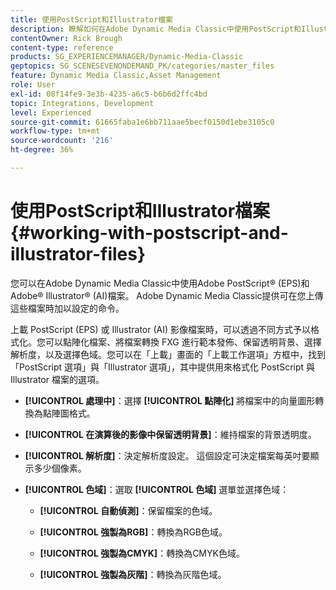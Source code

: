 ```yaml
---
title: 使用PostScript和Illustrator檔案
description: 瞭解如何在Adobe Dynamic Media Classic中使用PostScript和Illustrator檔案。
contentOwner: Rick Brough
content-type: reference
products: SG_EXPERIENCEMANAGER/Dynamic-Media-Classic
geptopics: SG_SCENESEVENONDEMAND_PK/categories/master_files
feature: Dynamic Media Classic,Asset Management
role: User
exl-id: 08f14fe9-3e3b-4235-a6c5-b6b6d2ffc4bd
topic: Integrations, Development
level: Experienced
source-git-commit: 61665faba1e6bb711aae5becf0150d1ebe3105c0
workflow-type: tm+mt
source-wordcount: '216'
ht-degree: 36%

---
```


# 使用PostScript和Illustrator檔案{#working-with-postscript-and-illustrator-files}

您可以在Adobe Dynamic Media Classic中使用Adobe PostScript® (EPS)和Adobe® Illustrator® (AI)檔案。 Adobe Dynamic Media Classic提供可在您上傳這些檔案時加以設定的命令。

上載 PostScript (EPS) 或 Illustrator (AI) 影像檔案時，可以透過不同方式予以格式化。您可以點陣化檔案、將檔案轉換 FXG 進行範本發佈、保留透明背景、選擇解析度，以及選擇色域。您可以在「上載」畫面的「上載工作選項」方框中，找到「PostScript 選項」與「Illustrator 選項」，其中提供用來格式化 PostScript 與 Illustrator 檔案的選項。

* **[!UICONTROL 處理中]**：選擇 **[!UICONTROL 點陣化]** 將檔案中的向量圖形轉換為點陣圖格式。

* **[!UICONTROL 在演算後的影像中保留透明背景]**：維持檔案的背景透明度。

* **[!UICONTROL 解析度]**：決定解析度設定。 這個設定可決定檔案每英吋要顯示多少個像素。

* **[!UICONTROL 色域]**：選取 **[!UICONTROL 色域]** 選單並選擇色域：

   * **[!UICONTROL 自動偵測]**：保留檔案的色域。

   * **[!UICONTROL 強製為RGB]**：轉換為RGB色域。

   * **[!UICONTROL 強製為CMYK]**：轉換為CMYK色域。

   * **[!UICONTROL 強製為灰階]**：轉換為灰階色域。
